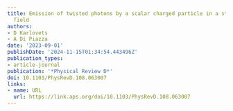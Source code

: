 ```yaml
---
title: Emission of twisted photons by a scalar charged particle in a strong magnetic
  field
authors:
- D Karlovets
- A Di Piazza
date: '2023-09-01'
publishDate: '2024-11-15T01:34:54.443496Z'
publication_types:
- article-journal
publication: '*Physical Review D*'
doi: 10.1103/PhysRevD.108.063007
links:
- name: URL
  url: https://link.aps.org/doi/10.1103/PhysRevD.108.063007
---
```

